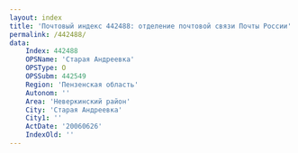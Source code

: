 ```yaml
---
layout: index
title: 'Почтовый индекс 442488: отделение почтовой связи Почты России'
permalink: /442488/
data:
    Index: 442488
    OPSName: 'Старая Андреевка'
    OPSType: О
    OPSSubm: 442549
    Region: 'Пензенская область'
    Autonom: ''
    Area: 'Неверкинский район'
    City: 'Старая Андреевка'
    City1: ''
    ActDate: '20060626'
    IndexOld: ''
---
```

